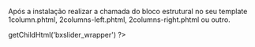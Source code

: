 Após a instalação realizar a chamada do bloco estrutural no seu template 1column.phtml, 2columns-left.phtml, 2columns-right.phtml ou outro.
<?php echo $this->getChildHtml('bxslider_wrapper') ?>
